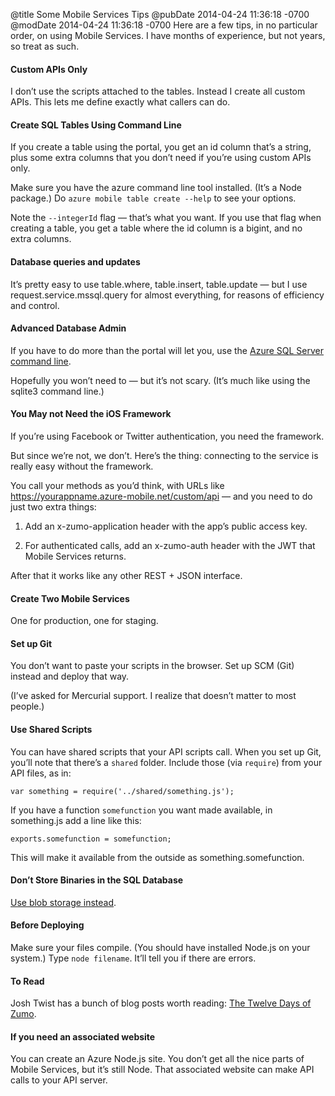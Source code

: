 @title Some Mobile Services Tips
@pubDate 2014-04-24 11:36:18 -0700
@modDate 2014-04-24 11:36:18 -0700
Here are a few tips, in no particular order, on using Mobile Services. I have months of experience, but not years, so treat as such.

#### Custom APIs Only

I don’t use the scripts attached to the tables. Instead I create all custom APIs. This lets me define exactly what callers can do.

#### Create SQL Tables Using Command Line

If you create a table using the portal, you get an id column that’s a string, plus some extra columns that you don’t need if you’re using custom APIs only.

Make sure you have the azure command line tool installed. (It’s a Node package.) Do <code>azure mobile table create --help</code> to see your options.

Note the <code>--integerId</code> flag — that’s what you want. If you use that flag when creating a table, you get a table where the id column is a bigint, and no extra columns.

#### Database queries and updates

It’s pretty easy to use table.where, table.insert, table.update — but I use request.service.mssql.query for almost everything, for reasons of efficiency and control.

#### Advanced Database Admin

If you have to do more than the portal will let you, use the [Azure SQL Server command line](http://inessential.com/2014/04/21/azure_sql_server_command_line).

Hopefully you won’t need to — but it’s not scary. (It’s much like using the sqlite3 command line.)

#### You May not Need the iOS Framework

If you’re using Facebook or Twitter authentication, you need the framework.

But since we’re not, we don’t. Here’s the thing: connecting to the service is really easy without the framework.

You call your methods as you’d think, with URLs like https://yourappname.azure-mobile.net/custom/api — and you need to do just two extra things:

1. Add an x-zumo-application header with the app’s public access key.

2. For authenticated calls, add an x-zumo-auth header with the JWT that Mobile Services returns.

After that it works like any other REST + JSON interface.

#### Create Two Mobile Services

One for production, one for staging.

#### Set up Git

You don’t want to paste your scripts in the browser. Set up SCM (Git) instead and deploy that way.

(I’ve asked for Mercurial support. I realize that doesn’t matter to most people.)

#### Use Shared Scripts

You can have shared scripts that your API scripts call. When you set up Git, you’ll note that there’s a `shared` folder. Include those (via `require`) from your API files, as in:

<code>var something = require('../shared/something.js');</code>

If you have a function `somefunction` you want made available, in something.js add a line like this:

<code>exports.somefunction = somefunction;</code>

This will make it available from the outside as something.somefunction.

#### Don’t Store Binaries in the SQL Database

[Use blob storage instead](http://inessential.com/2014/04/22/mobile_services_and_blob_storage).

#### Before Deploying

Make sure your files compile. (You should have installed Node.js on your system.) Type <code>node filename</code>. It’ll tell you if there are errors.

#### To Read

Josh Twist has a bunch of blog posts worth reading: [The Twelve Days of Zumo](http://www.thejoyofcode.com/The_twelve_days_of_ZUMO.aspx).

#### If you need an associated website

You can create an Azure Node.js site. You don’t get all the nice parts of Mobile Services, but it’s still Node. That associated website can make API calls to your API server.
